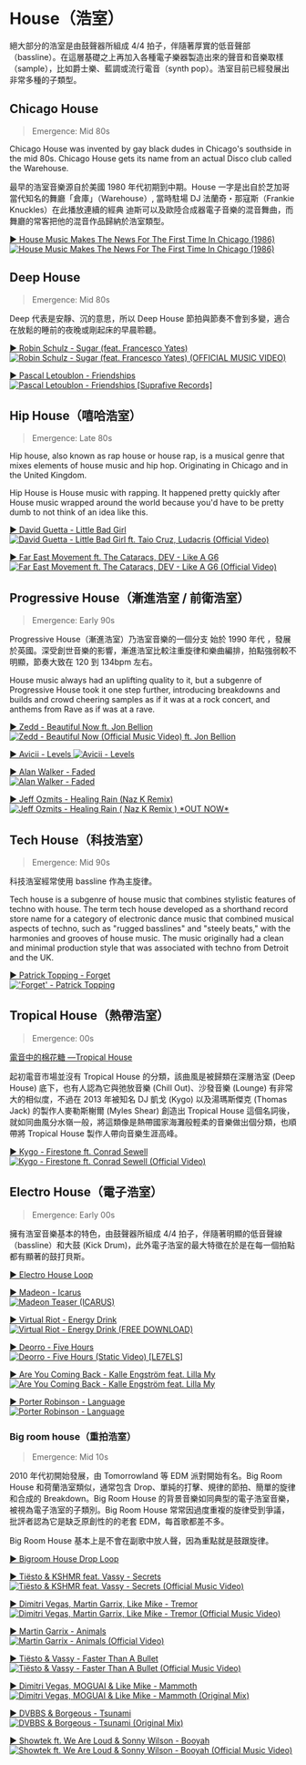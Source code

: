 # House（浩室）

絕大部分的浩室是由鼓聲器所組成 4/4 拍子，伴隨著厚實的低音聲部（bassline）。在這層基礎之上再加入各種電子樂器製造出來的聲音和音樂取樣（sample），比如爵士樂、藍調或流行電音（synth pop）。浩室目前已經發展出非常多種的子類型。

## Chicago House

> Emergence: Mid 80s

Chicago House was invented by gay black dudes in Chicago's southside in the mid 80s. Chicago House gets its name from an actual Disco club called the Warehouse.

最早的浩室音樂源自於美國 1980 年代初期到中期。House 一字是出自於芝加哥當代知名的舞廳「倉庫」（Warehouse）, 當時駐場 DJ 法蘭奇・那寇斯（Frankie Knuckles）在此播放連續的經典 迪斯可以及歐陸合成器電子音樂的混音舞曲，而舞廳的常客把他的混音作品歸納於浩室類型。

[▶️ House Music Makes The News For The First Time In Chicago (1986)  
![House Music Makes The News For The First Time In Chicago (1986)](https://img.youtube.com/vi/O17kvAwh554/0.jpg)](https://youtu.be/O17kvAwh554?t=4)

## Deep House

> Emergence: Mid 80s

Deep 代表是安靜、沉的意思，所以 Deep House 節拍與節奏不會到多變，適合在放鬆的睡前的夜晚或剛起床的早晨聆聽。

[▶️ Robin Schulz - Sugar (feat. Francesco Yates)  
![Robin Schulz - Sugar (feat. Francesco Yates) (OFFICIAL MUSIC VIDEO)](https://img.youtube.com/vi/bvC_0foemLY/0.jpg)](https://youtu.be/bvC_0foemLY?t=78)

[▶️ Pascal Letoublon - Friendships  
![Pascal Letoublon - Friendships \[Suprafive Records\]](https://img.youtube.com/vi/JbYg-KwSY9E/0.jpg)](https://youtu.be/JbYg-KwSY9E?t=80)

## Hip House（嘻哈浩室）

> Emergence: Late 80s

Hip house, also known as rap house or house rap, is a musical genre that mixes elements of house music and hip hop. Originating in Chicago and in the United Kingdom.

Hip House is House music with rapping. It happened pretty quickly after House music wrapped around the world because you'd have to be pretty dumb to not think of an idea like this.

[▶️ David Guetta - Little Bad Girl  
![David Guetta - Little Bad Girl ft. Taio Cruz, Ludacris (Official Video)](https://img.youtube.com/vi/9ha5ujHnYXg/0.jpg)](https://youtu.be/9ha5ujHnYXg?t=108)

[▶️ Far East Movement ft. The Cataracs, DEV - Like A G6  
![Far East Movement ft. The Cataracs, DEV - Like A G6 (Official Video)](https://img.youtube.com/vi/w4s6H4ku6ZY/0.jpg)](https://youtu.be/w4s6H4ku6ZY?t=142)

## Progressive House（漸進浩室 / 前衛浩室）

> Emergence: Early 90s

Progressive House（漸進浩室）乃浩室音樂的一個分支 始於 1990 年代 ，發展於英國。深受創世音樂的影響，漸進浩室比較注重旋律和樂曲編排，拍點強弱較不明顯，節奏大致在 120 到 134bpm 左右。

House music always had an uplifting quality to it, but a subgenre of Progressive House took it one step further, introducing breakdowns and builds and crowd cheering samples as if it was at a rock concert, and anthems from Rave as if was at a rave.

[▶️ Zedd - Beautiful Now ft. Jon Bellion  
![Zedd - Beautiful Now (Official Music Video) ft. Jon Bellion](https://img.youtube.com/vi/n1a7o44WxNo/0.jpg)](https://youtu.be/n1a7o44WxNo?t=83)

[▶️ Avicii - Levels
![Avicii - Levels](https://img.youtube.com/vi/_ovdm2yX4MA/0.jpg)](https://youtu.be/_ovdm2yX4MA?t=49)

[▶️ Alan Walker - Faded  
![Alan Walker - Faded](https://img.youtube.com/vi/60ItHLz5WEA/0.jpg)](https://youtu.be/60ItHLz5WEA?t=47)

[▶️ Jeff Ozmits - Healing Rain (Naz K Remix)  
![Jeff Ozmits - Healing Rain ( Naz K Remix ) \*OUT NOW\*](https://img.youtube.com/vi/I_wEAe4DZ9o/0.jpg)](https://youtu.be/I_wEAe4DZ9o?t=150)

## Tech House（科技浩室）

> Emergence: Mid 90s

科技浩室經常使用 bassline 作為主旋律。

Tech house is a subgenre of house music that combines stylistic features of techno with house. The term tech house developed as a shorthand record store name for a category of electronic dance music that combined musical aspects of techno, such as "rugged basslines" and "steely beats," with the harmonies and grooves of house music. The music originally had a clean and minimal production style that was associated with techno from Detroit and the UK.

[▶️ Patrick Topping - Forget  
!['Forget' - Patrick Topping](https://img.youtube.com/vi/fdAAVJZXoYM/0.jpg)](https://youtu.be/fdAAVJZXoYM?t=129)

## Tropical House（熱帶浩室）

> Emergence: 00s

[電音中的棉花糖 —Tropical House](https://www.kkbox.com/tw/tc/column/features-0-1850-1.html)

起初電音市場並沒有 Tropical House 的分類，該曲風是被歸類在深層浩室 (Deep House) 底下，也有人認為它與弛放音樂 (Chill Out)、沙發音樂 (Lounge) 有非常大的相似度，不過在 2013 年被知名 DJ 凱戈 (Kygo) 以及湯瑪斯傑克 (Thomas Jack) 的製作人麥勒斯榭爾 (Myles Shear) 創造出 Tropical House 這個名詞後，就如同曲風分水嶺一般，將這類像是熱帶國家海灘般輕柔的音樂做出個分類，也順帶將 Tropical House 製作人帶向音樂生涯高峰。

[▶️ Kygo - Firestone ft. Conrad Sewell  
![Kygo - Firestone ft. Conrad Sewell (Official Video)](https://img.youtube.com/vi/9Sc-ir2UwGU/0.jpg)](https://youtu.be/9Sc-ir2UwGU?t=103)

## Electro House（電子浩室）

> Emergence: Early 00s

擁有浩室音樂基本的特色，由鼓聲器所組成 4/4 拍子，伴隨著明顯的低音聲線（bassline）和大鼓 (Kick Drum)，此外電子浩室的最大特徵在於是在每一個拍點都有顯著的鼓打貝斯。

[▶️ Electro House Loop](https://upload.wikimedia.org/wikipedia/commons/4/4c/Electro_House_Loop.ogg)

[▶️ Madeon - Icarus  
![Madeon Teaser (ICARUS)](https://img.youtube.com/vi/ZGBIINyAonc/0.jpg)](https://youtu.be/ZGBIINyAonc?t=45)

[▶️ Virtual Riot - Energy Drink  
![Virtual Riot - Energy Drink (FREE DOWNLOAD)](https://img.youtube.com/vi/5IOVkstxkdE/0.jpg)](https://youtu.be/5IOVkstxkdE?t=116)

[▶️ Deorro - Five Hours  
![Deorro - Five Hours (Static Video) \[LE7ELS\]](https://img.youtube.com/vi/K_yBUfMGvzc/0.jpg)](https://youtu.be/K_yBUfMGvzc?t=141)

[▶️ Are You Coming Back - Kalle Engström feat. Lilla My  
![Are You Coming Back - Kalle Engström feat. Lilla My](https://img.youtube.com/vi/94RmnQngRWg/0.jpg)](https://youtu.be/94RmnQngRWg?t=113)

[▶️ Porter Robinson - Language  
![Porter Robinson - Language](https://img.youtube.com/vi/Vsy1URDYK88/0.jpg)](https://youtu.be/Vsy1URDYK88?t=116)

### Big room house（重拍浩室）

> Emergence: Mid 10s

2010 年代初開始發展，由 Tomorrowland 等 EDM 派對開始有名。Big Room House 和荷蘭浩室類似，通常包含 Drop、單純的打擊、規律的節拍、簡單的旋律和合成的 Breakdown。Big Room House 的背景音樂如同典型的電子浩室音樂，被視為電子浩室的子類別。Big Room House 常常因過度重複的旋律受到爭議，批評者認為它是缺乏原創性的的老套 EDM，每首歌都差不多。

Big Room House 基本上是不會在副歌中放人聲，因為重點就是鼓跟旋律。

[▶️ Bigroom House Drop Loop](https://upload.wikimedia.org/wikipedia/commons/1/12/Bigroom_house_drop_loop_30_sec.ogg)

[▶️ Tiësto & KSHMR feat. Vassy - Secrets  
![Tiësto & KSHMR feat. Vassy - Secrets (Official Music Video)](https://img.youtube.com/vi/Dr1nN__-2Po/0.jpg)](https://youtu.be/Dr1nN__-2Po?t=143)

[▶️ Dimitri Vegas, Martin Garrix, Like Mike - Tremor  
![Dimitri Vegas, Martin Garrix, Like Mike - Tremor (Official Music Video)](https://img.youtube.com/vi/9vMh9f41pqE/0.jpg)](https://youtu.be/9vMh9f41pqE?t=47)

[▶️ Martin Garrix - Animals  
![Martin Garrix - Animals (Official Video)](https://img.youtube.com/vi/gCYcHz2k5x0/0.jpg)](https://youtu.be/gCYcHz2k5x0?t=87)

[▶️ Tiësto & Vassy - Faster Than A Bullet  
![Tiësto & Vassy - Faster Than A Bullet (Official Music Video)](https://img.youtube.com/vi/pFbVaH2bQFE/0.jpg)](https://youtu.be/pFbVaH2bQFE?t=52)

[▶️ Dimitri Vegas, MOGUAI & Like Mike - Mammoth  
![Dimitri Vegas, MOGUAI & Like Mike - Mammoth (Original Mix)](https://img.youtube.com/vi/_o-XIryB2gg/0.jpg)](https://youtu.be/_o-XIryB2gg?t=195)

[▶️ DVBBS & Borgeous - Tsunami
![DVBBS & Borgeous - Tsunami (Original Mix)](https://img.youtube.com/vi/t0ewsr3s7yM/0.jpg)](https://youtu.be/t0ewsr3s7yM?t=79)

[▶️ Showtek ft. We Are Loud & Sonny Wilson - Booyah
![Showtek ft. We Are Loud & Sonny Wilson - Booyah (Official Music Video)](https://img.youtube.com/vi/QCyIY10KBnk/0.jpg)](https://youtu.be/QCyIY10KBnk?t=80)
